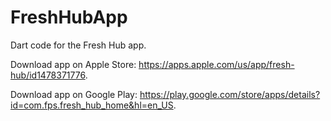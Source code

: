# FreshHubApp
Dart code for the Fresh Hub app.

Download app on Apple Store: https://apps.apple.com/us/app/fresh-hub/id1478371776.

Download app on Google Play: https://play.google.com/store/apps/details?id=com.fps.fresh_hub_home&hl=en_US.
